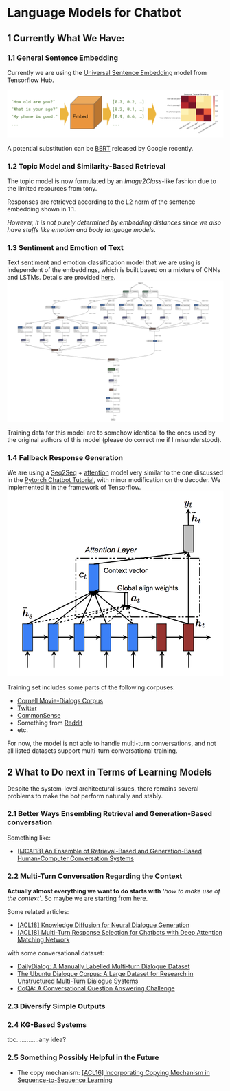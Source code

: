 # Language Models for Chatbot


## 1 Currently What We Have:

### 1.1 General Sentence Embedding
Currently we are using the [Universal Sentence Embedding](https://tfhub.dev/google/universal-sentence-encoder/2) model 
from Tensorflow Hub. 

![emb](/_resources/example-similarity.png)

A potential substitution can be [BERT](https://github.com/google-research/bert) released by Google recently.

### 1.2 Topic Model and Similarity-Based Retrieval

The topic model is now formulated by an *Image2Class*-like fashion due to the limited resources from tony.

Responses are retrieved according to the L2 norm of the sentence embedding shown in 1.1. 

*However, it is not purely 
determined by embedding distances since we also have stuffs like emotion and body language models.*

### 1.3 Sentiment and Emotion of Text

Text sentiment and emotion classification model that we are using is independent of the embeddings, which is built 
based on a mixture of CNNs and LSTMs. Details are provided [here](https://github.com/tlkh/text-emotion-classification).
![emotion](_resources/balancenet.jpg)

Training data for this model are to somehow identical to the ones used by the original authors of this model (please do 
correct me if I misunderstood).

### 1.4 Fallback Response Generation

We are using a [Seq2Seq](https://arxiv.org/abs/1703.03906) + [attention](https://arxiv.org/abs/1508.04025) 
model very similar to the one discussed in the 
[Pytorch Chatbot Tutorial](https://pytorch.org/tutorials/beginner/chatbot_tutorial.html), with minor modification on
the decoder. We implemented it in the framework of Tensorflow.
![attention](_resources/global_attn.png)

Training set includes some parts of the following corpuses:
* [Cornell Movie-Dialogs Corpus](https://www.cs.cornell.edu/~cristian/Cornell_Movie-Dialogs_Corpus.html)
* [Twitter](https://github.com/Marsan-Ma/twitter_scraper)
* [CommonSense]()
* Something from [Reddit](http://files.pushshift.io/reddit/comments/)
* etc.

For now, the model is not able to handle multi-turn conversations, and not all listed datasets support multi-turn 
conversational training.

## 2 What to Do next in Terms of Learning Models
Despite the system-level architectural issues, there remains several problems to make the bot perform naturally and stably.

### 2.1 Better Ways Ensembling Retrieval and Generation-Based conversation
Something like:

* [[IJCAI18] An Ensemble of Retrieval-Based and Generation-Based Human-Computer Conversation Systems](https://www.ijcai.org/proceedings/2018/0609.pdf)

### 2.2 Multi-Turn Conversation Regarding the Context

**Actually almost everything we want to do starts with** *'how to make use of the context'*. So maybe we are starting from here.

Some related articles:
* [[ACL18] Knowledge Diffusion for Neural Dialogue Generation](http://www.aclweb.org/anthology/P18-1138)
* [[ACL18] Multi-Turn Response Selection for Chatbots with Deep Attention Matching Network](http://www.aclweb.org/anthology/P18-1103)

with some conversational dataset:

* [DailyDialog: A Manually Labelled Multi-turn Dialogue Dataset](http://yanran.li/dailydialog)
* [The Ubuntu Dialogue Corpus: A Large Dataset for Research in Unstructured Multi-Turn Dialogue Systems](https://arxiv.org/abs/1506.08909)
* [CoQA: A Conversational Question Answering Challenge](https://stanfordnlp.github.io/coqa/)

### 2.3 Diversify Simple Outputs

### 2.4 KG-Based Systems
tbc.............any idea?

### 2.5 Something Possibly Helpful in the Future
* The copy mechanism: [[ACL16] Incorporating Copying Mechanism in Sequence-to-Sequence Learning](https://arxiv.org/pdf/1603.06393.pdf)